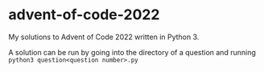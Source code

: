 # advent-of-code-2022
My solutions to Advent of Code 2022 written in Python 3.

A solution can be run by going into the directory of a question and running `python3 question<question number>.py`
